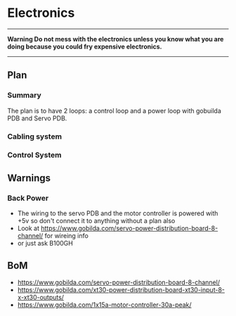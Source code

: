 # Electronics

---

**Warning Do not mess with the electronics unless you know what you are doing because you could fry expensive electronics.**

---


## Plan

### Summary

The plan is to have 2 loops: a control loop and a power loop with gobuilda PDB and Servo PDB.

### Cabling system

### Control System

## Warnings 

### Back Power

- The wiring to the servo PDB and the motor controller is powered with +5v so don't connect it to anything without a plan also
- Look at https://www.gobilda.com/servo-power-distribution-board-8-channel/ for wireing info
- or just ask B100GH

## BoM

- https://www.gobilda.com/servo-power-distribution-board-8-channel/
- https://www.gobilda.com/xt30-power-distribution-board-xt30-input-8-x-xt30-outputs/
- https://www.gobilda.com/1x15a-motor-controller-30a-peak/
